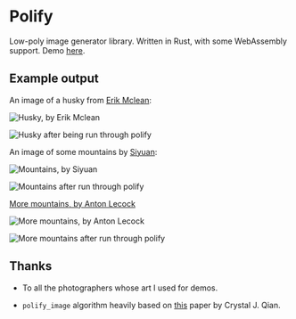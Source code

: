 # Polify

Low-poly image generator library. Written in Rust, with some WebAssembly support. Demo [here](https://clementtsang.github.io/polify/).

## Example output

An image of a husky from [Erik Mclean](https://unsplash.com/photos/0P3M35GDyk8):

![Husky, by Erik Mclean](examples/simple_test/erik-mclean.jpg)

![Husky after being run through polify](examples/simple_test/doggo.png)

An image of some mountains by [Siyuan](https://unsplash.com/photos/6CUdZEColp0):

![Mountains, by Siyuan](examples/simple_test/siyuan.jpg)

![Mountains after run through polify](examples/simple_test/mountains.png)

[More mountains, by Anton Lecock](https://unsplash.com/photos/-EJEaytR9fw)

![More mountains, by Anton Lecock](examples/simple_test/anton-lecock.jpg)

![More mountains after run through polify](examples/simple_test/rocks.png)

## Thanks

- To all the photographers whose art I used for demos.

- `polify_image` algorithm heavily based on [this](https://cjqian.github.io/docs/tri_iw_paper.pdf) paper by Crystal J. Qian.
